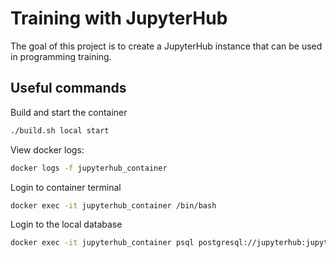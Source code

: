 # Training with JupyterHub

The goal of this project is to create a JupyterHub instance that can be used in programming training.

## Useful commands

Build and start the container

```bash
./build.sh local start
```

View docker logs: 

```bash
docker logs -f jupyterhub_container
```

Login to container terminal

```bash
docker exec -it jupyterhub_container /bin/bash
```

Login to the local database
```bash
docker exec -it jupyterhub_container psql postgresql://jupyterhub:jupyter_2024@host.docker.internal/jupyterhub_db
```